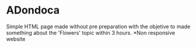 # ADondoca
Simple HTML page made without pre preparation with the objetive to made something about the 'Flowers' topic within 3 hours.
*Non responsive website

